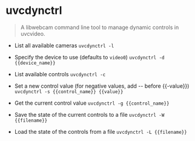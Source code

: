 # uvcdynctrl
> A libwebcam command line tool to manage dynamic controls in uvcvideo.

- List all available cameras
`uvcdynctrl -l`

- Specify the device to use (defaults to `video0`)
`uvcdynctrl -d {{device_name}}`

- List available controls
`uvcdynctrl -c`

- Set a new control value (for negative values, add -- before {{-value}})
`uvcdynctrl -s {{control_name}} {{value}}`

- Get the current control value
`uvcdynctrl -g {{control_name}}`

- Save the state of the current controls to a file
`uvcdynctrl -W {{filename}}`

- Load the state of the controls from a file
`uvcdynctrl -L {{filename}}`
